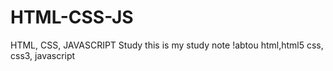 # HTML-CSS-JS
HTML, CSS, JAVASCRIPT Study 
this is my study note !abtou html,html5 css, css3, javascript
